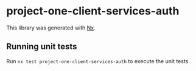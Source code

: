 # project-one-client-services-auth

This library was generated with [Nx](https://nx.dev).

## Running unit tests

Run `nx test project-one-client-services-auth` to execute the unit tests.

